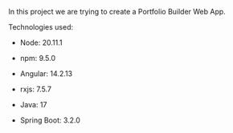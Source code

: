 In this project we are trying to create a Portfolio Builder Web App.

Technologies used:

- Node: 20.11.1
- npm: 9.5.0
- Angular: 14.2.13
- rxjs: 7.5.7

- Java: 17
- Spring Boot: 3.2.0
